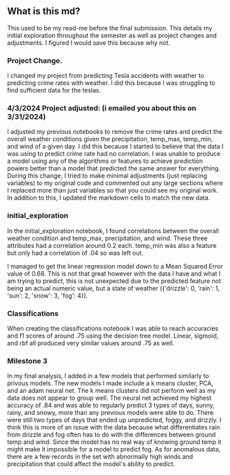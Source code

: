 ## What is this md?
This used to be my read-me before the final submission. This details my initial exploration throughout the semester as well as project changes and adjustments. I figured I would save this because why not. 


### Project Change.
I changed my project from predicting Tesla accidents with weather to predicting crime rates with weather. I did this because I was struggling to find sufficient data for the teslas. 

### 4/3/2024 Project adjusted: (i emailed you about this on 3/31/2024)
I adjusted my previous notebooks to remove the crime rates and predict the overall weather conditions given the precipitation, temp_max, temp_min, and wind of a given day. I did this because I started to believe that the data I was using to predict crime rate had no correlation. I was unable to produce a model using any of the algorithms or features to achieve prediction powers better than a model that predicted the same answer for everything. 
During this change, I tried to make minimal adjustments (just replacing variables) to my original code and commented out any large sections where I replaced more than just variables so that you could see my original work. In addition to this, I updated the markdown cells to match the new data. 

### initial_exploration
In the initial_exploration notebook, I found correlations between the overall weather condition and temp_max, precipitation, and wind. These three attributes had a correlation around 0.2 each. temp_min was also a feature but only had a correlation of .04 so was left out. 

I managed to get the linear regression model down to a Mean Squared Error value of 0.68. This is not that great however with the data I have and what I am trying to predict, this is not unexpected due to the predicted feature not being an actual numeric value, but a state of weather ({'drizzle': 0, 'rain': 1, 'sun': 2, 'snow': 3, 'fog': 4}).

### Classifications
When creating the classifications notebook I was able to reach accuracies and f1 scores of around .75 using the decision tree model. Linear, sigmoid, and rbf all produced very similar values around .75 as well.


### Milestone 3
In my final analysis, I added in a few models that performed similarly to privous models. The new models I made include a k means cluster, PCA,  and an adam neural net. The k means clusters did not perform well as my data does not appear to group well. The neural net achieved my highest accuracy of .84 and was able to regularly predict 3 types of days, sunny, rainy, and snowy, more than any previous models were able to do.
There were still two types of days that ended up unpredicted, foggy, and drizzly. I think this is more of an issue with the data because what differentiates rain from drizzle and fog often has to do with the differences between ground temp and wind. Since the model has no real way of knowing ground temp it might make it impossible for a model to predict fog. As for anomalous data, there are a few records in the set with abnormally high winds and precipitation that could affect the model's ability to predict. 